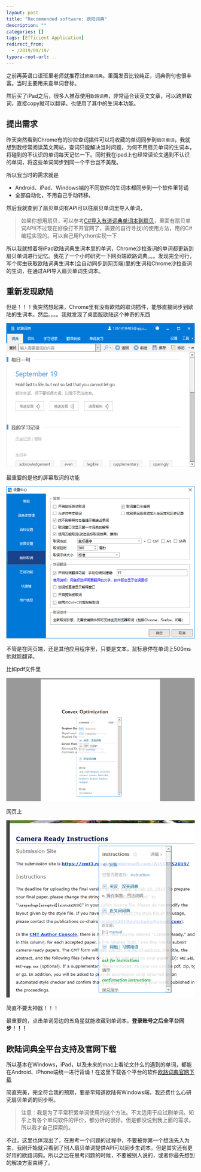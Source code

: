 ```yaml
---
layout: post
title: "Recommended software: 欧陆词典"
description: ""
categories: []
tags: [Efficient Application]
redirect_from:
  - /2019/09/19/
typora-root-url: ..
---
```


之前再英语口语班里老师就推荐过`欧路词典`。里面发音比较纯正，词典例句也很丰富。当时主要用来查单词音标。

然后买了iPad之后，很多人推荐使用`欧路词典`，非常适合读英文文章，可以跨屏取词，直接copy就可以翻译。也使用了其中的生词本功能。

## 提出需求

昨天突然看到Chrome有的沙拉查词插件可以将收藏的单词同步到`扇贝单词`，我就想到我经常阅读英文网站，查词只能解决当时问题，为何不用扇贝单词的生词本，将碰到的不认识的单词每天记忆一下。同时我在ipad上也经常读论文遇到不认识的单词，将这些单词同步到同一个平台岂不美哉。

所以我当时的需求就是

- Android、iPad、Windows端的不同软件的生词本都同步到一个软件里背诵
- 全部自动化，不用自己手动转移。

然后我就查到了扇贝单词有API可以往扇贝单词里导入单词，

> 如果你想用扇贝，可以参考[C#导入有道词典单词本到扇贝](https://www.cnblogs.com/qidong/p/8378052.html)，里面有扇贝单词API(不过现在好像打不开官网了，需要的自行寻找)的使用方法，用的C#编程实现的。可以自己用Python实现一下

所以我就想着将iPad欧陆词典生词本里的单词，Chrome沙拉查词的单词都更新到扇贝单词进行记忆。我花了一个小时研究一下网页端欧路词典。。。发现完全可行，写个爬虫获取欧陆词典生词本(会自动同步到网页端)里的生词和Chrome沙拉查词的生词，在通过API导入扇贝单词生词本。

## 重新发现欧陆

但是！！！我突然想起来，Chrome里有没有欧陆的取词插件，能够直接同步到欧陆的生词本。然后。。。。我就发现了桌面版欧陆这个神奇的东西

![](/images/posts/2019-09-19/oulu.png)

最重要的是他的屏幕取词的功能

![](/images/posts/2019-09-19/get.png)

不管是在网页端，还是其他应用程序里，只要是文本，鼠标悬停在单词上500ms他就能翻译。

比如pdf文件里

![](/images/posts/2019-09-19/pdf.png)

网页上

![](/images/posts/2019-09-19/html.png)

简直不要太神器！！！

最重要的，点击单词旁边的五角星就能收藏到单词本。**登录账号之后全平台同步！！！**

## 欧陆词典全平台支持及官网下载

所以基本在Windows，iPad，以及未来的mac上看论文什么的遇到的单词，都能在Android、iPhone端统一进行背诵！在这里下载各个平台的软件[欧路词典官网下载](https://www.eudic.net/v4/en/app/download)

简直完美，完全符合我的预期，要是早知道欧陆有Windows端，我还费什么心研究扇贝单词的同步啊。

> 注意：我是为了平常积累单词使用的这个方法。不太适用于应试刷单词。知乎上有各个单词软件的评价，都分析的很好。但是都没说到我上面的需求。所以我才自己探索的。



不过，这里也体现出了，在思考一个问题的过程中，不要被你第一个想法先入为主，我刚开始就只看到了别人扇贝单词提供API可以同步生词本。但是其实还有更好用的欧路词典。所以之后在思考问题的时候，不要被别人说的，或者你最先想到的解决方案束缚了。

